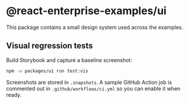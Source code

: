 # @react-enterprise-examples/ui

This package contains a small design system used across the examples.

## Visual regression tests

Build Storybook and capture a baseline screenshot:

```bash
npm -w packages/ui run test:vis
```

Screenshots are stored in `.snapshots`. A sample GitHub Action job is commented
out in `.github/workflows/ci.yml` so you can enable it when ready.
